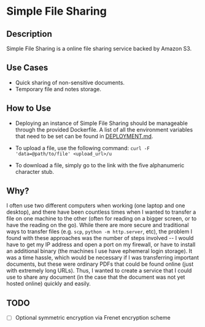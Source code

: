 # Simple File Sharing

## Description
Simple File Sharing is a online file sharing service backed by Amazon S3.

## Use Cases
* Quick sharing of non-sensitive documents.
* Temporary file and notes storage.

## How to Use
* Deploying an instance of Simple File Sharing should be manageable through the provided Dockerfile. A list of all the environment variables that need to be set can be found in [DEPLOYMENT.md](DEPLOYMENT.md).

* To upload a file, use the following command: `curl -F 'data=@path/to/file' <upload_url>/u`
* To download a file, simply go to the link with the five alphanumeric character stub.

## Why?
I often use two different computers when working (one laptop and one desktop), and there have been countless times when I wanted to transfer a file on one machine to the other (often for reading on a bigger screen, or to have the reading on the go). While there are more secure and traditional ways to transfer files (e.g. `scp`, `python -m http.server`, etc), the problem I found with these approaches was the number of steps involved -- I would have to get my IP address and open a port on my firewall, or have to install an additional binary (the machines I use have ephemeral login storage). It was a time hassle, which would be necessary if I was transferring important documents, but these were ordinary PDFs that could be found online (just with extremely long URLs). Thus, I wanted to create a service that I could use to share any document (in the case that the document was not yet hosted online) quickly and easily.

## TODO
* [ ] Optional symmetric encryption via Frenet encryption scheme
